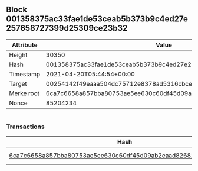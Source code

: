 ## Block 001358375ac33fae1de53ceab5b373b9c4ed27e257658727399d25309ce23b32

Attribute | Value
--- | ---
Height | 30350
Hash | 001358375ac33fae1de53ceab5b373b9c4ed27e257658727399d25309ce23b32
Timestamp | 2021-04-20T05:44:54+00:00
Target | 00254142f49eaaa504dc75712e8378ad5316cbcead634704b3734b6271167cc4
Merke root | 6ca7c6658a857bba80753ae5ee630c60df45d09ab2eaad8268271bf82afb1545
Nonce | 85204234

```

```

### Transactions

Hash | Amount
--- | ---
[6ca7c6658a857bba80753ae5ee630c60df45d09ab2eaad8268271bf82afb1545](6ca7c6658a857bba80753ae5ee630c60df45d09ab2eaad8268271bf82afb1545.md) | 10.00000000 SKEPTI 
